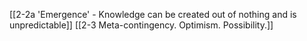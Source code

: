[[2-2a 'Emergence' - Knowledge can be created out of nothing and is unpredictable]]
[[2-3 Meta-contingency. Optimism. Possibility.]]
